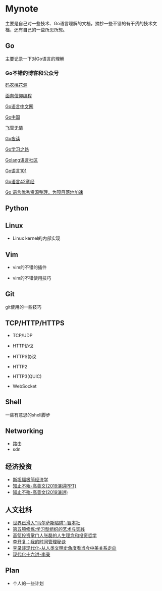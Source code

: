 # Mynote

主要是自己对一些技术、Go语言理解的文档，摘抄一些不错的有干货的技术文档，还有自己的一些所思所想。

## Go

主要记录一下对Go语言的理解

### Go不错的博客和公众号

[码农桃花源](https://qcrao91.gitbook.io/go/)

[面向信仰编程](https://draveness.me/golang/)

[Go语言中文网](https://mp.weixin.qq.com/mp/profile_ext?action=home&__biz=MzAxMTA4Njc0OQ==&scene=124#wechat_redirect)

[Go中国](https://mp.weixin.qq.com/mp/profile_ext?action=home&__biz=MjM5OTcxMzE0MQ==&scene=124#wechat_redirect)

[飞雪无情](https://mp.weixin.qq.com/mp/profile_ext?action=home&__biz=MzI3MjU4Njk3Ng==&scene=124#wechat_redirect)

[Go夜读](https://mp.weixin.qq.com/mp/profile_ext?action=home&__biz=MzAwNTc3OTE5Mg==&scene=124#wechat_redirect)

[Go学习之路](https://github.com/developer-learning/learning-golang)

[Golang语言社区](https://cloud.tencent.com/developer/column/2170)

[Go语言101](https://gfw.go101.org/article/101.html)

[Go语言42章经](https://github.com/ffhelicopter/Go42/blob/master/SUMMARY.md)

[Go 语言优秀资源整理，为项目落地加速](https://shockerli.net/post/go-awesome/)

## Python



## Linux

* Linux kernel的内部实现

    

## Vim

* vim的不错的插件

* vim的不错使用技巧

    

## Git

git使用的一些技巧



## TCP/HTTP/HTTPS

* TCP/UDP
* HTTP协议
* HTTPS协议

* HTTP2
* HTTP3(QUIC)
* WebSocket



## Shell

一些有意思的shell脚步



## Networking

* 路由
* sdn



## 经济投资
* [斯坦福极简经济学](https://github.com/lizj3624/mynote/blob/master/reading-notes/%E8%AF%BB%E3%80%8A%E6%96%AF%E5%9D%A6%E7%A6%8F%E6%9E%81%E7%AE%80%E7%BB%8F%E6%B5%8E%E5%AD%A6%E3%80%8B%E4%B8%80%E4%BA%9B%E6%80%BB%E7%BB%93.md)
* [知止不殆-高善文(2019演讲PPT)]([https://github.com/lizj3624/mynote/blob/master/reading-notes/%E7%9F%A5%E6%AD%A2%E4%B8%8D%E6%AE%86_%E9%AB%98%E5%96%84%E6%96%87.pdf](https://github.com/lizj3624/mynote/blob/master/reading-notes/知止不殆_高善文.pdf))
* [知止不殆-高善文(2019演讲)](https://www.youtube.com/watch?v=zzQ3vC6svB4)

## 人文社科

* [世界已滑入“马尔萨斯陷阱”-智本社](https://mp.weixin.qq.com/s/l4vAX3o7HrVQSwjOrRuOYA)
* [第五项修炼:学习型组织的艺术与实践](https://github.com/lizj3624/mynote/blob/master/reading-notes/%E7%AC%AC%E4%BA%94%E9%A1%B9%E4%BF%AE%E7%82%BC%EF%BC%9A%E5%AD%A6%E4%B9%A0%E5%9E%8B%E7%BB%84%E7%BB%87%E7%9A%84%E8%89%BA%E6%9C%AF%E4%B8%8E%E5%AE%9E%E8%B7%B5.md)
* [高瓴投资掌门人张磊的人生理念和投资哲学](https://github.com/lizj3624/mynote/blob/master/reading-notes/%E9%AB%98%E7%93%B4%E6%8A%95%E8%B5%84%E6%8E%8C%E9%97%A8%E4%BA%BA%E5%BC%A0%E7%A3%8A%E7%9A%84%E4%BA%BA%E7%94%9F%E7%90%86%E5%BF%B5%E5%92%8C%E6%8A%95%E8%B5%84%E5%93%B2%E5%AD%A6.md)
* [李开复：我的时间管理秘诀](https://github.com/lizj3624/mynote/blob/master/reading-notes/%E6%9D%8E%E5%BC%80%E5%A4%8D%EF%BC%9A%E6%88%91%E7%9A%84%E6%97%B6%E9%97%B4%E7%AE%A1%E7%90%86%E7%A7%98%E8%AF%80.md)
* [李录谈现代化-从人类文明史角度看当今中美关系走向]([https://github.com/lizj3624/mynote/blob/master/reading-notes/%E6%9D%8E%E5%BD%95%E8%B0%88%E7%8E%B0%E4%BB%A3%E5%8C%96-%E4%BB%8E%E4%BA%BA%E7%B1%BB%E6%96%87%E6%98%8E%E5%8F%B2%E8%A7%92%E5%BA%A6%E7%9C%8B%E5%BD%93%E4%BB%8A%E4%B8%AD%E7%BE%8E%E5%85%B3%E7%B3%BB%E8%B5%B0%E5%90%91.pdf](https://github.com/lizj3624/mynote/blob/master/reading-notes/李录谈现代化-从人类文明史角度看当今中美关系走向.pdf))
* [现代化十六讲-李录]([https://github.com/lizj3624/mynote/blob/master/reading-notes/%E7%8E%B0%E4%BB%A3%E5%8C%96%E5%8D%81%E5%85%AD%E8%AE%B2-%E6%9D%8E%E5%BD%95.pdf](https://github.com/lizj3624/mynote/blob/master/reading-notes/现代化十六讲-李录.pdf))


## Plan

* 个人的一些计划



